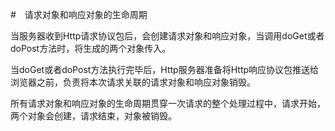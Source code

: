 #　请求对象和响应对象的生命周期

当服务器收到Http请求协议包后，会创建请求对象和响应对象，当调用doGet或者doPost方法时，将生成的两个对象传入。

当doGet或者doPost方法执行完毕后，Http服务器准备将Http响应协议包推送给浏览器之前，负责将本次请求关联的请求对象和响应对象销毁。

所有请求对象和响应对象的生命周期贯穿一次请求的整个处理过程中，请求开始，两个对象会创建，请求结束，对象被销毁。

